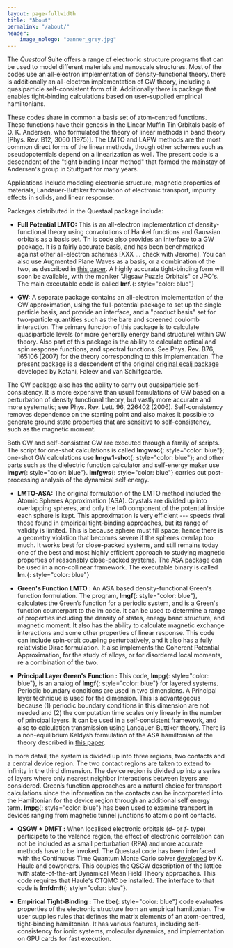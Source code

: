 ```yaml
---
layout: page-fullwidth
title: "About"
permalink: "/about/"
header:
    image_nologo: "banner_grey.jpg"
---
```


The *Questaal* Suite offers a range of electronic structure programs that can be used to model different materials and nanoscale structures.  Most of the codes use an all-electron implementation of density-functional theory. there is additionally an all-electron implementation of GW theory, including a quasiparticle self-consistent form of it.  Additionally there is package that enables tight-binding calculations based on user-supplied empirical hamiltonians.

These codes share in common a basis set of atom-centred functions.  These functions have their genesis in the Linear Muffin Tin Orbitals basis of O. K. Andersen, who formulated the theory of linear methods in band theory [Phys. Rev. B12, 3060 (1975)].  The LMTO and LAPW methods are the most common direct forms of the linear methods, though other schemes such as pseudopotentials depend on a linearization as well.  The present code is a descendent of the "tight binding linear method" that formed the mainstay of Andersen's group in Stuttgart for many years.

Applications include modeling electronic structure, magnetic properties of materials, Landauer-Buttiker formulation of electronic transport, impurity effects in solids, and linear response.

Packages distributed in the Questaal package include:

+ **Full Potential LMTO:**   This is an all-electron implementation of density-functional theory using convolutions of Hankel functions and Gaussian orbitals as a basis set.  Th
is code also provides an interface to a GW package. It is a fairly accurate basis, and has been benchmarked against other all-electron schemes [XXX ... check with Jerome].  You can also use Augmented Plane Waves as a basis, or a combination of the two, as described in 
[this paper](http://link.aps.org/doi/10.1103/PhysRevB.81.125117).
A highly accurate tight-binding form will soon be available, with the moniker "Jigsaw Puzzle Orbitals" or JPO's.
The main executable code is called **lmf.**{: style="color: blue"}

+ **GW:** A separate package contains an all-electron implementation of the GW
approximation, using the full-potential package to set up the single particle
basis, and provide an interface, and a "product basis" set for two-particle
quantities such as the bare and screened coulomb interaction.  The primary
function of this package is to calculate quasiparticle levels (or more generally
energy band structure) within GW theory.  Also part of this package is the
ability to calculate optical and spin response functions, and spectral
functions. See Phys. Rev. B76, 165106 (2007) for the theory corresponding to
this implementation.  The present package is a descendent of the original
[original ecalj package](github.com/tkotani/ecalj) developed by Kotani, Faleev and van Schilfgaarde.

The GW package also has the ability to carry out quasiparticle self-consistency. It is more expensive than usual formulations of GW based on a perturbation of density functional theory, but vastly more accurate and more systematic; see Phys. Rev. Lett. 96, 226402 (2006).  Self-consistency removes dependence on the starting point and also makes it possible to generate ground state properties that are sensitive to self-consistency, such as the magnetic moment.

Both GW and self-consistent GW are executed through a family of scripts.
The script for one-shot calculations is called **lmgwsc**{: style="color: blue"}; one-shot GW calculations use **lmgw1-shot**{: style="color: blue"}; and other parts such as the
 dielectric function calculator and self-energy maker use **lmgw**{: style="color: blue"}.
 **lmfgws**{: style="color: blue"} carries out post-processing analysis of the dynamical self energy.

+ **LMTO-ASA:** The original formulation of the LMTO method included
the Atomic Spheres Approximation (ASA). Crystals are divided up into
overlapping spheres, and only the l=0 component of the potential
inside each sphere is kept.  This approximation is very efficient ---
speeds rival those found in empirical tight-binding approaches, but
its range of validity is limited.  This is because sphere must fill
space; hence there is a geometry violation that becomes severe if the
spheres overlap too much. It works best for close-packed systems, and
still remains today one of the best and most highly efficient approach
to studying magnetic properties of reasonably close-packed systems.
The ASA package can be used in a non-collinear framework.  The executable
binary is called **lm.**{: style="color: blue"}

+ **Green's Function LMTO :** An ASA based density-functional Green's
function formulation.  The program, **lmgf**{: style="color: blue"}, calculates the Green’s
function for a periodic system, and is a Green's function counterpart
to the lm code.  It can be used to determine a range of properties
including the density of states, energy band structure, and magnetic
moment.  It also has the ability to calculate magnetic exchange
interactions and some other properties of linear response.  This code
can include spin-orbit coupling perturbatively, and it also has a
fully relativistic Dirac formulation.  It also implements the
Coherent Potential Approximation, for the study of alloys, or for
disordered local moments, re a combination of the two.

+ **Principal Layer Green's Function :** This code, **lmpg**{: style="color: blue"}, is an analog of
**lmgf**{: style="color: blue"} for layered systems.  Periodic boundary conditions are used in two
dimensions.  A Principal layer technique is used for the dimension.  This is
advantageous because (1) periodic boundary conditions in this dimension are not
needed and (2) the computation time scales only linearly in the number of
principal layers.  It can be used in a self-consistent framework, and also to
calculation transmission using Landauer-Buttiker theory.  There is a
non-equilibrium Keldysh formulation of the ASA hamiltonian of the theory
described in [this paper](http://link.aps.org/doi/10.1103/PhysRevB.71.195422).

In more detail, the system is divided up into three regions, two contacts and a
central device region. The two contact regions are taken to extend to infinity
in the third dimension. The device region is divided up into a series of layers
where only nearest neighbor interactions between layers are considered. Green’s
function approaches are a natural choice for transport calculations since the
information on the contacts can be incorporated into the Hamiltonian for the
device region through an additional self energy term. **lmpg**{: style="color: blue"} has been used to
examine transport in devices ranging from magnetic tunnel junctions to atomic
point contacts.

+ **QSGW + DMFT :** When localised electronic orbitals (*d-* or *f-* type)
participate to the valence region, the effect of electronic correlation can not
be included as a small perturbation (RPA) and more accurate methods have to be
invoked. The Questaal code has been interfaced with the Continuous Time Quantum
Monte Carlo solver
[developed](http://journals.aps.org/prb/abstract/10.1103/PhysRevB.75.155113) by
K. Haule and coworkers. This couples the QSGW description of the lattice with
state-of-the-art Dynamical Mean Field Theory approaches.  This code requires
that Haule's CTQMC be installed.  The interface to that code is **lmfdmft**{: style="color: blue"}.

+ **Empirical Tight-Binding :** The **tbe**{: style="color: blue"} code evaluates properties of the
electronic structure from an empirical hamiltonian.  The user supplies rules
that defines the matrix elements of an atom-centred, tight-binding hamiltonian.
It has various features, including self-consistency for ionic systems, molecular
dynamics, and implementation on GPU cards for fast execution.

